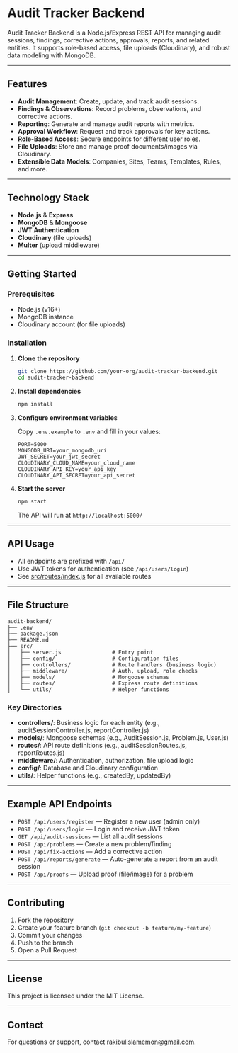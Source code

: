 # Audit Tracker Backend

Audit Tracker Backend is a Node.js/Express REST API for managing audit sessions, findings, corrective actions, approvals, reports, and related entities. It supports role-based access, file uploads (Cloudinary), and robust data modeling with MongoDB.

---

## Features

- **Audit Management**: Create, update, and track audit sessions.
- **Findings & Observations**: Record problems, observations, and corrective actions.
- **Reporting**: Generate and manage audit reports with metrics.
- **Approval Workflow**: Request and track approvals for key actions.
- **Role-Based Access**: Secure endpoints for different user roles.
- **File Uploads**: Store and manage proof documents/images via Cloudinary.
- **Extensible Data Models**: Companies, Sites, Teams, Templates, Rules, and more.

---

## Technology Stack

- **Node.js** & **Express**
- **MongoDB** & **Mongoose**
- **JWT Authentication**
- **Cloudinary** (file uploads)
- **Multer** (upload middleware)

---

## Getting Started

### Prerequisites

- Node.js (v16+)
- MongoDB instance
- Cloudinary account (for file uploads)

### Installation

1. **Clone the repository**
   ```sh
   git clone https://github.com/your-org/audit-tracker-backend.git
   cd audit-tracker-backend
   ```

2. **Install dependencies**
   ```sh
   npm install
   ```

3. **Configure environment variables**

   Copy `.env.example` to `.env` and fill in your values:
   ```
   PORT=5000
   MONGODB_URI=your_mongodb_uri
   JWT_SECRET=your_jwt_secret
   CLOUDINARY_CLOUD_NAME=your_cloud_name
   CLOUDINARY_API_KEY=your_api_key
   CLOUDINARY_API_SECRET=your_api_secret
   ```

4. **Start the server**
   ```sh
   npm start
   ```

   The API will run at `http://localhost:5000/`

---

## API Usage

- All endpoints are prefixed with `/api/`
- Use JWT tokens for authentication (see `/api/users/login`)
- See [src/routes/index.js](src/routes/index.js) for all available routes

---

## File Structure

```
audit-backend/
├── .env
├── package.json
├── README.md
├── src/
│   ├── server.js                # Entry point
│   ├── config/                  # Configuration files
│   ├── controllers/             # Route handlers (business logic)
│   ├── middleware/              # Auth, upload, role checks
│   ├── models/                  # Mongoose schemas
│   ├── routes/                  # Express route definitions
│   └── utils/                   # Helper functions
```

### Key Directories

- **controllers/**: Business logic for each entity (e.g., auditSessionController.js, reportController.js)
- **models/**: Mongoose schemas (e.g., AuditSession.js, Problem.js, User.js)
- **routes/**: API route definitions (e.g., auditSessionRoutes.js, reportRoutes.js)
- **middleware/**: Authentication, authorization, file upload logic
- **config/**: Database and Cloudinary configuration
- **utils/**: Helper functions (e.g., createdBy, updatedBy)

---

## Example API Endpoints

- `POST /api/users/register` — Register a new user (admin only)
- `POST /api/users/login` — Login and receive JWT token
- `GET /api/audit-sessions` — List all audit sessions
- `POST /api/problems` — Create a new problem/finding
- `POST /api/fix-actions` — Add a corrective action
- `POST /api/reports/generate` — Auto-generate a report from an audit session
- `POST /api/proofs` — Upload proof (file/image) for a problem

---

## Contributing

1. Fork the repository
2. Create your feature branch (`git checkout -b feature/my-feature`)
3. Commit your changes
4. Push to the branch
5. Open a Pull Request

---

## License

This project is licensed under the MIT License.

---

## Contact

For questions or support, contact [rakibulislamemon@gmail.com](mailto:rakibulislamemon@gmail.com).

